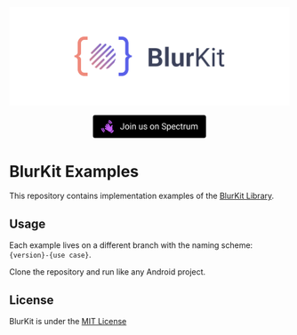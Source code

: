 <p align="center">
    <img alt='BlurKit Header' src='.repo/bk-gh-readme-header.svg' />
</p>

<p align="center">
    <a href="https://spectrum.chat/camerakit/blurkit/">
        <img alt="Join Spectrum" height="42px" src=".repo/bk-gh-readme-spectrum-button.svg" >
    </a>
</p>

# BlurKit Examples
This repository contains implementation examples of the [BlurKit Library](https://github.com/camerakit/blurkit-android).


## Usage
Each example lives on a different branch with the naming scheme: `{version}-{use case}`.

Clone the repository and run like any Android project. 

## License
BlurKit is under the [MIT License](https://github.com/CameraKit/blurkit-examples/blob/master/LICENSE)